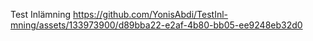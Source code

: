 Test Inlämning
https://github.com/YonisAbdi/TestInl-mning/assets/133973900/d89bba22-e2af-4b80-bb05-ee9248eb32d0
